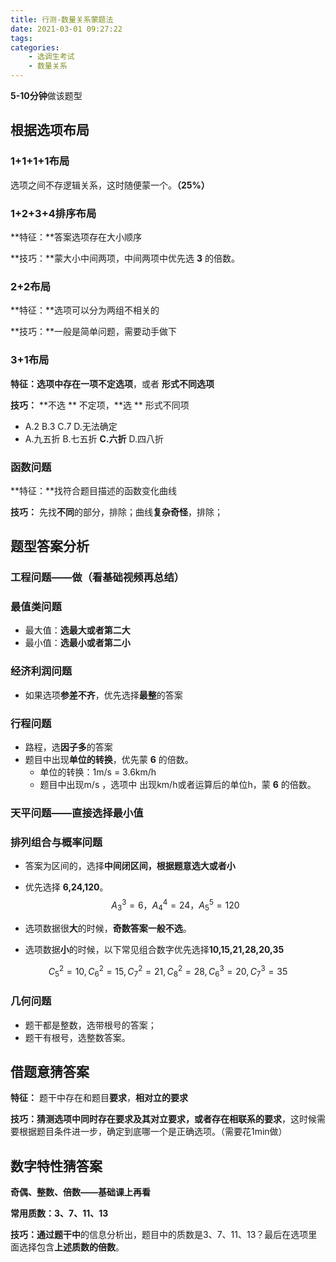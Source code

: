 ```yaml
---
title: 行测-数量关系蒙题法
date: 2021-03-01 09:27:22
tags:
categories:
	- 选调生考试
	- 数量关系
---
```


**5-10分钟**做该题型

## 根据选项布局

### 1+1+1+1布局

选项之间不存逻辑关系，这时随便蒙一个。**（25%）**

### 1+2+3+4排序布局

**特征：**答案选项存在大小顺序

**技巧：**蒙大小中间两项，中间两项中优先选  **3**  的倍数。

### 2+2布局

**特征：**选项可以分为两组不相关的

**技巧：**一般是简单问题，需要动手做下

### 3+1布局

**特征：**选项中存在一项**不定选项**，或者 **形式不同选项**

**技巧：** **不选 ** 不定项，**选 ** 形式不同项

* A.2   B.3  C.7 D.无法确定
* A.九五折   B.七五折  **C.六折** D.四八折

### 函数问题

**特征：**找符合题目描述的函数变化曲线

**技巧：** 先找**不同**的部分，排除；曲线**复杂奇怪**，排除；



## 题型答案分析

### 工程问题——做（看基础视频再总结）

### 最值类问题

* 最大值：**选最大或者第二大**
* 最小值：**选最小或者第二小**

### 经济利润问题 

* 如果选项**参差不齐**，优先选择**最整**的答案

### 行程问题

* 路程，选**因子多**的答案
* 题目中出现**单位的转换**，优先蒙  **6**  的倍数。
    * 单位的转换：1m/s = 3.6km/h  
    * 题目中出现m/s ，选项中 出现km/h或者运算后的单位h，蒙  **6**  的倍数。

### 天平问题——直接选择最小值

### 排列组合与概率问题

* 答案为区间的，选择**中间闭区间，根据题意选大或者小**

* 优先选择 **6,24,120**。
    $$
    A_{3}^{3}=6，A_{4}^{4}=24，A_{5}^{5}=120
    $$

* 选项数据很**大**的时候，**奇数答案一般不选**。

* 选项数据**小**的时候，以下常见组合数字优先选择**10,15,21,28,20,35**

$$
C_{5}^{2}=10,C_{6}^{2}=15,C_{7}^{2}=21,C_{8}^{2}=28,
C_{6}^{3}=20,C_{7}^{3}=35
$$

### 几何问题

* 题干都是整数，选带根号的答案；
* 题干有根号，选整数答案。



## 借题意猜答案

**特征：** 题干中存在和题目**要求**，**相对立的要求**

**技巧：**猜测选项中同时存在**要求及其对立要求，或者存在相联系的要求**，这时候需要根据题目条件进一步，确定到底哪一个是正确选项。（需要花1min做）



## 数字特性猜答案

**奇偶、整数、倍数——基础课上再看**

**常用质数：3、7、11、13**

**技巧：**通过**题干中**的信息分析出，题目中的质数是3、7、11、13？最后在选项里面选择包含**上述质数的倍数**。